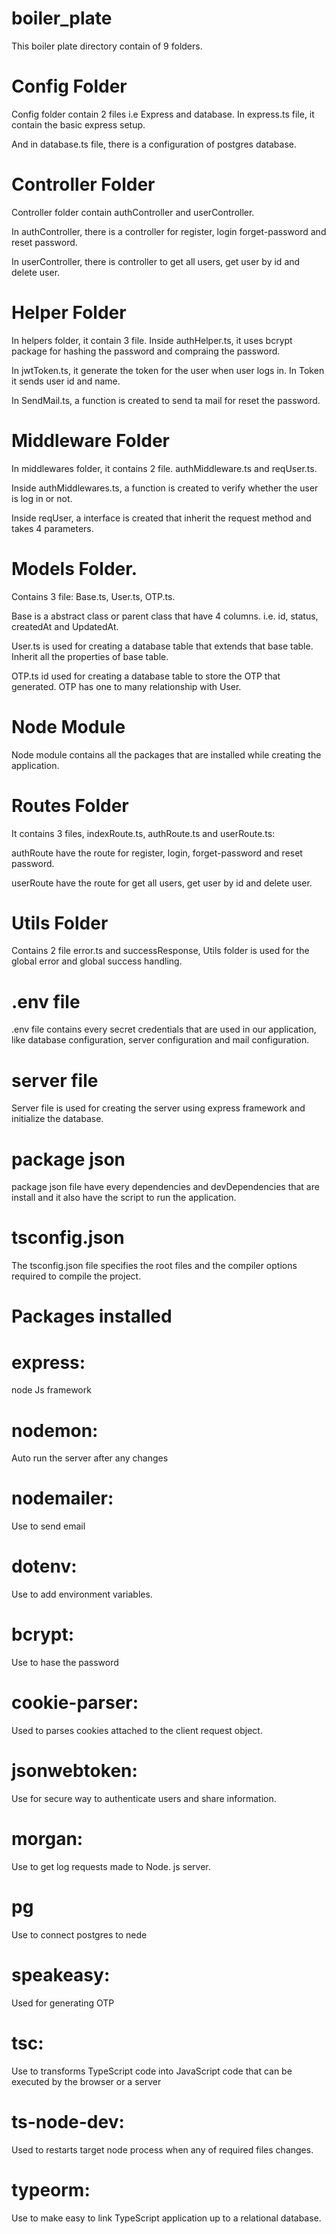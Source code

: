# boiler_plate

This boiler plate directory contain of 9 folders.

# Config Folder

Config folder contain 2 files i.e Express and database. In express.ts file,
it contain the basic express setup.

And in database.ts file, there is a configuration of postgres database.

# Controller Folder

Controller folder contain authController and userController.

In authController, there is a controller for register, login forget-password and reset password.

In userController, there is controller to get all users, get user by id and delete user.

# Helper Folder

In helpers folder, it contain 3 file. Inside authHelper.ts, it uses bcrypt package for hashing the password and compraing the password.

In jwtToken.ts, it generate the token for the user when user logs in. In Token it sends user id and name.

In SendMail.ts, a function is created to send ta mail for reset the password.

# Middleware Folder

In middlewares folder, it contains 2 file. authMiddleware.ts and reqUser.ts.

Inside authMiddlewares.ts, a function is created to verify whether the user is log in or not.

Inside reqUser, a interface is created that inherit the request method and takes 4 parameters.

# Models Folder.

Contains 3 file: Base.ts, User.ts, OTP.ts.

Base is a abstract class or parent class that have 4 columns. i.e. id, status, createdAt and UpdatedAt.

User.ts is used for creating a database table that extends that base table. Inherit all the properties of base table.

OTP.ts id used for creating a database table to store the OTP that generated. OTP has one to many relationship with User.

# Node Module

Node module contains all the packages that are installed while creating the application.

# Routes Folder

It contains 3 files, indexRoute.ts, authRoute.ts and userRoute.ts:

authRoute have the route for register, login, forget-password and reset password.

userRoute have the route for get all users, get user by id and delete user.

# Utils Folder

Contains 2 file error.ts and successResponse, Utils folder is used for the global error and global success handling.

# .env file

.env file contains every secret credentials that are used in our application, like database configuration, server configuration and mail configuration.

# server file

Server file is used for creating the server using express framework and initialize the database.

# package json

package json file have every dependencies and devDependencies that are install and it also have the script to run the application.

# tsconfig.json

The tsconfig.json file specifies the root files and the compiler options required to compile the project.

# Packages installed

# express:

node Js framework

# nodemon:

Auto run the server after any changes

# nodemailer:

Use to send email

# dotenv:

Use to add environment variables.

# bcrypt:

Use to hase the password

# cookie-parser:

Used to parses cookies attached to the client request object.

# jsonwebtoken:

Use for secure way to authenticate users and share information.

# morgan:

Use to get log requests made to Node. js server.

# pg

Use to connect postgres to nede

# speakeasy:

Used for generating OTP

# tsc:

Use to transforms TypeScript code into JavaScript code that can be executed by the browser or a server

# ts-node-dev:

Used to restarts target node process when any of required files changes.

# typeorm:

Use to make easy to link TypeScript application up to a relational database.
